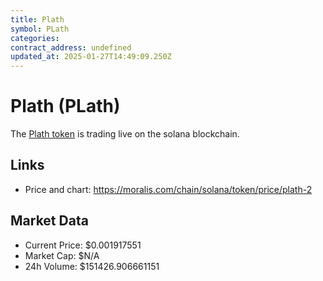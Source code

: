 ```yaml
---
title: Plath
symbol: PLath
categories: 
contract_address: undefined
updated_at: 2025-01-27T14:49:09.250Z
---
```


# Plath (PLath)
The [Plath token](https://moralis.com/chain/solana/token/price/plath-2) is trading live on the solana blockchain.

## Links
- Price and chart: https://moralis.com/chain/solana/token/price/plath-2

## Market Data
- Current Price: $0.001917551
- Market Cap: $N/A
- 24h Volume: $151426.906661151

